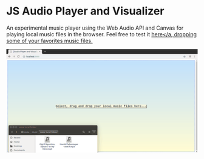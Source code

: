 # JS Audio Player and Visualizer

An experimental music player using the Web Audio API and Canvas for playing local music files in the browser.
Feel free to test it <a href="https://wwgoncalves.github.io/audio-player-visualizer/index.html">here</a, dropping some of your favorites music files.

<p align="center">
  <img src="https://github.com/wwgoncalves/audio-player-visualizer/blob/master/example.gif?raw=true" width="683">
</p>
